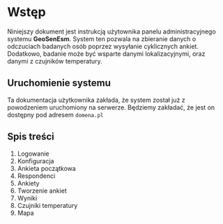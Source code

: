 # Wstęp

Niniejszy dokument jest instrukcją użytownika panelu administracyjnego systemu **GeoSenEsm**. System ten pozwala na zbieranie danych o odczuciach badanych osób poprzez wysyłanie cyklicznych ankiet. Dodatkowo, badanie może być wsparte danymi lokalizacyjnymi, oraz danymi z czujników temperatury. 

## Uruchomienie systemu

Ta dokumentacja użytkownika zakłada, że system został już z powodzeniem uruchomiony na serwerze. Będziemy zakładać, że jest on dostępny pod adresem `domena.pl`

## Spis treści

1. Logowanie
2. Konfiguracja
3. Ankieta początkowa
4. Respondenci
5. Ankiety
6. Tworzenie ankiet
7. Wyniki
8. Czujniki temperatury
9. Mapa
